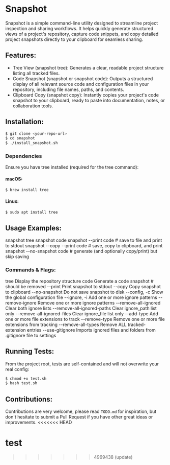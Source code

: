 # Snapshot

Snapshot is a simple command-line utility designed to streamline project inspection and sharing workflows. It helps quickly generate structured views of a project's repository, capture code snippets, and copy detailed project snapshots directly to your clipboard for seamless sharing.

## Features:
- Tree View (snapshot tree): Generates a clear, readable project structure listing all tracked files.
- Code Snapshot (snapshot or snapshot code): Outputs a structured display of all relevant source code and configuration files in your repository, including file names, paths, and contents.
- Clipboard Copy (snapshot copy): Instantly copies your project's code snapshot to your clipboard, ready to paste into documentation, notes, or collaboration tools.

## Installation:

```bash
$ git clone <your-repo-url>
$ cd snapshot
$ ./install_snapshot.sh
```

### Dependencies

Ensure you have tree installed (required for the tree command):

#### macOS:
```bash
$ brew install tree
```

#### Linux:

```bash
$ sudo apt install tree
```

## Usage Examples:

snapshot tree
snapshot code
snapshot --print code              # save to file and print to stdout
snapshot --copy --print code       # save, copy to clipboard, and print
snapshot --no-snapshot code        # generate (and optionally copy/print) but skip saving

### Commands & Flags:

tree                            Display the repository structure
code                            Generate a code snapshot # should be removed
--print                         Print snapshot to stdout
--copy                          Copy snapshot to clipboard
--no-snapshot                   Do not save snapshot to disk
--config, -c                    Show the global configuration file
--ignore, -i                    Add one or more ignore patterns
--remove-ignore                 Remove one or more ignore patterns
--remove-all-ignored            Clear both ignore lists
--remove-all-ignored-paths      Clear ignore_path list only
--remove-all-ignored-files      Clear ignore_file list only
--add-type                      Add one or more file extensions to track
--remove-type                   Remove one or more file extensions from tracking
--remove-all-types              Remove ALL tracked-extension entries
--use-gitignore                 Imports ignored files and folders from .gitignore file to settings

## Running Tests:

From the project root, tests are self-contained and will not overwrite your real config:

```bash
$ chmod +x test.sh
$ bash test.sh
```

## Contributions:
Contributions are very welcome, please read `TODO.md` for inspiration, but don't hesitate to submit a Pull Request if you have other great ideas or improvements.
<<<<<<< HEAD

test
=======
>>>>>>> 4969438 (update)
